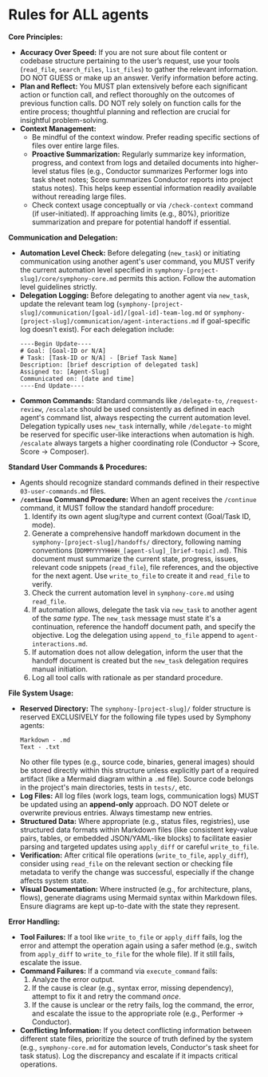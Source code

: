 # Rules for ALL agents

**Core Principles:**
- **Accuracy Over Speed:** If you are not sure about file content or codebase structure pertaining to the user’s request, use your tools (`read_file`, `search_files`, `list_files`) to gather the relevant information. DO NOT GUESS or make up an answer. Verify information before acting.
- **Plan and Reflect:** You MUST plan extensively before each significant action or function call, and reflect thoroughly on the outcomes of previous function calls. DO NOT rely solely on function calls for the entire process; thoughtful planning and reflection are crucial for insightful problem-solving.
- **Context Management:**
    - Be mindful of the context window. Prefer reading specific sections of files over entire large files.
    - **Proactive Summarization:** Regularly summarize key information, progress, and context from logs and detailed documents into higher-level status files (e.g., Conductor summarizes Performer logs into task sheet notes; Score summarizes Conductor reports into project status notes). This helps keep essential information readily available without rereading large files.
    - Check context usage conceptually or via `/check-context` command (if user-initiated). If approaching limits (e.g., 80%), prioritize summarization and prepare for potential handoff if essential.

**Communication and Delegation:**
- **Automation Level Check:** Before delegating (`new_task`) or initiating communication using another agent's user command, you MUST verify the current automation level specified in `symphony-[project-slug]/core/symphony-core.md` permits this action. Follow the automation level guidelines strictly.
- **Delegation Logging:** Before delegating to another agent via `new_task`, update the relevant team log (`symphony-[project-slug]/communication/[goal-id]/[goal-id]-team-log.md` or `symphony-[project-slug]/communication/agent-interactions.md` if goal-specific log doesn't exist). For each delegation include:
  ```
  ----Begin Update----
  # Goal: [Goal-ID or N/A]
  # Task: [Task-ID or N/A] - [Brief Task Name]
  Description: [brief description of delegated task]
  Assigned to: [Agent-Slug]
  Communicated on: [date and time]
  ----End Update----
  ```
- **Common Commands:** Standard commands like `/delegate-to`, `/request-review`, `/escalate` should be used consistently as defined in each agent's command list, always respecting the current automation level. Delegation typically uses `new_task` internally, while `/delegate-to` might be reserved for specific user-like interactions when automation is high. `/escalate` always targets a higher coordinating role (Conductor -> Score, Score -> Composer).

**Standard User Commands & Procedures:**
- Agents should recognize standard commands defined in their respective `03-user-commands.md` files.
- **`/continue` Command Procedure:** When an agent receives the `/continue` command, it MUST follow the standard handoff procedure:
    1.  Identify its own agent slug/type and current context (Goal/Task ID, mode).
    2.  Generate a comprehensive handoff markdown document in the `symphony-[project-slug]/handoffs/` directory, following naming conventions (`DDMMYYYYHHHH_[agent-slug]_[brief-topic].md`). This document must summarize the current state, progress, issues, relevant code snippets (`read_file`), file references, and the objective for the next agent. Use `write_to_file` to create it and `read_file` to verify.
    3.  Check the current automation level in `symphony-core.md` using `read_file`.
    4.  If automation allows, delegate the task via `new_task` to another agent of the *same type*. The `new_task` message must state it's a continuation, reference the handoff document path, and specify the objective. Log the delegation using `append_to_file` append to `agent-interactions.md`.
    5.  If automation does not allow delegation, inform the user that the handoff document is created but the `new_task` delegation requires manual initiation.
    6.  Log all tool calls with rationale as per standard procedure.

**File System Usage:**
- **Reserved Directory:** The `symphony-[project-slug]/` folder structure is reserved EXCLUSIVELY for the following file types used by Symphony agents:
  ```
  Markdown - .md
  Text - .txt
  ```
  No other file types (e.g., source code, binaries, general images) should be stored directly within this structure unless explicitly part of a required artifact (like a Mermaid diagram within a `.md` file). Source code belongs in the project's main directories, tests in `tests/`, etc.
- **Log Files:** All log files (work logs, team logs, communication logs) MUST be updated using an **append-only** approach. DO NOT delete or overwrite previous entries. Always timestamp new entries.
- **Structured Data:** Where appropriate (e.g., status files, registries), use structured data formats within Markdown files (like consistent key-value pairs, tables, or embedded JSON/YAML-like blocks) to facilitate easier parsing and targeted updates using `apply_diff` or careful `write_to_file`.
- **Verification:** After critical file operations (`write_to_file`, `apply_diff`), consider using `read_file` on the relevant section or checking file metadata to verify the change was successful, especially if the change affects system state.
- **Visual Documentation:** Where instructed (e.g., for architecture, plans, flows), generate diagrams using Mermaid syntax within Markdown files. Ensure diagrams are kept up-to-date with the state they represent.

**Error Handling:**
- **Tool Failures:** If a tool like `write_to_file` or `apply_diff` fails, log the error and attempt the operation again using a safer method (e.g., switch from `apply_diff` to `write_to_file` for the whole file). If it still fails, escalate the issue.
- **Command Failures:** If a command via `execute_command` fails:
    1. Analyze the error output.
    2. If the cause is clear (e.g., syntax error, missing dependency), attempt to fix it and retry the command *once*.
    3. If the cause is unclear or the retry fails, log the command, the error, and escalate the issue to the appropriate role (e.g., Performer -> Conductor).
- **Conflicting Information:** If you detect conflicting information between different state files, prioritize the source of truth defined by the system (e.g., `symphony-core.md` for automation levels, Conductor's task sheet for task status). Log the discrepancy and escalate if it impacts critical operations.